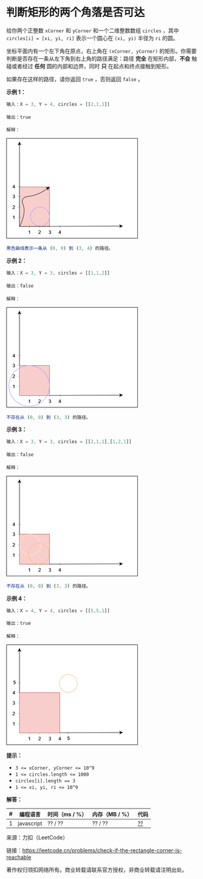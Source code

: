 # 判断矩形的两个角落是否可达

给你两个正整数 `xCorner` 和 `yCorner` 和一个二维整数数组 `circles` ，其中 `circles[i] = [xi, yi, ri]` 表示一个圆心在 `(xi, yi)` 半径为 `ri` 的圆。

坐标平面内有一个左下角在原点，右上角在 `(xCorner, yCorner)` 的矩形。你需要判断是否存在一条从左下角到右上角的路径满足：路径 **完全** 在矩形内部，**不会** 触碰或者经过 **任何** 圆的内部和边界，同时 **只** 在起点和终点接触到矩形。

如果存在这样的路径，请你返回 `true` ，否则返回 `false` 。

**示例 1：**

``` javascript
输入：X = 3, Y = 4, circles = [[2,1,1]]

输出：true

解释：
```

![示例1](eg1.png)

``` javascript
黑色曲线表示一条从 (0, 0) 到 (3, 4) 的路径。
```

**示例 2：**

``` javascript
输入：X = 3, Y = 3, circles = [[1,1,2]]

输出：false

解释：
```

![示例2](eg2.png)

``` javascript
不存在从 (0, 0) 到 (3, 3) 的路径。
```

**示例 3：**

``` javascript
输入：X = 3, Y = 3, circles = [[2,1,1],[1,2,1]]

输出：false

解释：
```

![示例3](eg3.png)

``` javascript
不存在从 (0, 0) 到 (3, 3) 的路径。
```

**示例 4：**

``` javascript
输入：X = 4, Y = 4, circles = [[5,5,1]]

输出：true

解释：
```

![示例4](eg4.png)

**提示：**

- `3 <= xCorner, yCorner <= 10^9`
- `1 <= circles.length <= 1000`
- `circles[i].length == 3`
- `1 <= xi, yi, ri <= 10^9`

**解答：**

**#**|**编程语言**|**时间（ms / %）**|**内存（MB / %）**|**代码**
--|--|--|--|--
1|javascript|?? / ??|?? / ??|[??](./javascript/ac_v1.js)

来源：力扣（LeetCode）

链接：https://leetcode.cn/problems/check-if-the-rectangle-corner-is-reachable

著作权归领扣网络所有。商业转载请联系官方授权，非商业转载请注明出处。
